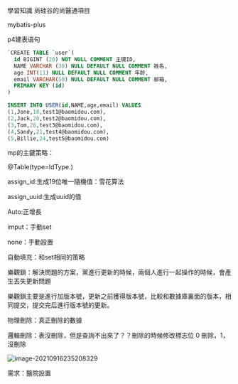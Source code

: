 學習知識  尚硅谷的尚醫通項目

mybatis-plus

p4建表语句

```sql
`CREATE TABLE `user`(
  id BIGINT (20) NOT NULL COMMENT 主键ID,
  NAME VARCHAR (30) NULL DEFAULT NULL COMMENT 姓名,
  age INT(11) NULL DEFAULT NULL COMMENT 年龄,
  email VARCHAR(50) NULL DEFAULT NULL COMMENT 邮箱,
  PRIMARY KEY (id)
)

INSERT INTO USER(id,NAME,age,email) VALUES
(1,Jone,18,test1@baomidou.com),
(2,Jack,20,test2@baomidou.com),
(3,Tom,28,test3@baomidou.com),
(4,Sandy,21,test4@baomidou.com),
(5,Billie,24,test5@baomidou.com)
```

mp的主鍵策略：

@Table(type=IdType.)

assign_id:生成19位唯一隨機值：雪花算法

assign_uuid:生成uuid的值

Auto:正增長

imput：手動set

none：手動設置

自動填充：和set相同的策略





樂觀鎖：解決問題的方案，黨進行更新的時候，兩個人進行一起操作的時候，會產生丟失更新問題

樂觀鎖主要是進行加版本號，更新之前獲得版本號，比較和數據庫裏面的版本，相同提交，提交完后進行版本號的更新。

物理刪除：真正刪除的數據

邏輯刪除：表沒刪除，但是查詢不出來了？？刪除的時候修改標志位 0 刪除，1，沒刪除



![image-20210916235208329](D:\typro截图\image-20210916235208329.png)

需求：醫院設置
